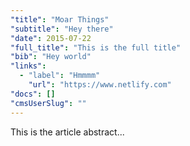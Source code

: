 ```yaml
---
"title": "Moar Things"
"subtitle": "Hey there"
"date": 2015-07-22 
"full_title": "This is the full title"
"bib": "Hey world"
"links":
  - "label": "Hmmmm"
    "url": "https://www.netlify.com"
"docs": []
"cmsUserSlug": ""
---
```


This is the article abstract...